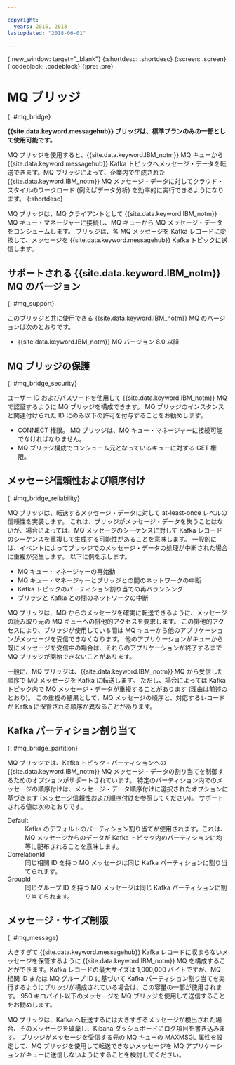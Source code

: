 ```yaml
---

copyright:
  years: 2015, 2018
lastupdated: "2018-06-01"

---
```


{:new_window: target="_blank"}
{:shortdesc: .shortdesc}
{:screen: .screen}
{:codeblock: .codeblock}
{:pre: .pre}

# MQ ブリッジ
{: #mq_bridge}

**{{site.data.keyword.messagehub}} ブリッジは、標準プランのみの一部として使用可能です。**
<br/>

MQ ブリッジを使用すると、{{site.data.keyword.IBM_notm}} MQ キューから {{site.data.keyword.messagehub}} Kafka トピックへメッセージ・データを転送できます。MQ ブリッジによって、企業内で生成された {{site.data.keyword.IBM_notm}} MQ メッセージ・データに対してクラウド・スタイルのワークロード (例えばデータ分析) を効率的に実行できるようになります。
 {:shortdesc}

MQ ブリッジは、MQ クライアントとして {{site.data.keyword.IBM_notm}} MQ キュー・マネージャーに接続し、MQ キューから MQ メッセージ・データをコンシュームします。 ブリッジは、各 MQ メッセージを Kafka レコードに変換して、メッセージを {{site.data.keyword.messagehub}} Kafka トピックに送信します。

## サポートされる {{site.data.keyword.IBM_notm}} MQ のバージョン
{: #mq_support}

このブリッジと共に使用できる {{site.data.keyword.IBM_notm}} MQ のバージョンは次のとおりです。

* {{site.data.keyword.IBM_notm}} MQ バージョン 8.0 以降

## MQ ブリッジの保護
{: #mq_bridge_security}

ユーザー ID およびパスワードを使用して {{site.data.keyword.IBM_notm}} MQ で認証するように MQ ブリッジを構成できます。 MQ ブリッジのインスタンスと関連付けられた ID にのみ以下の許可を付与することをお勧めします。

* CONNECT 権限。 MQ ブリッジは、MQ キュー・マネージャーに接続可能でなければなりません。
* MQ ブリッジ構成でコンシューム元となっているキューに対する GET 権限。

## メッセージ信頼性および順序付け
{: #mq_bridge_reliability}

MQ ブリッジは、転送するメッセージ・データに対して at-least-once レベルの信頼性を実装します。 これは、ブリッジがメッセージ・データを失うことはないが、場合によっては、MQ メッセージのシーケンスに対して Kafka レコードのシーケンスを重複して生成する可能性があることを意味します。 一般的には、イベントによってブリッジでのメッセージ・データの処理が中断された場合に重複が発生します。 以下に例を示します。

* MQ キュー・マネージャーの再始動
* MQ キュー・マネージャーとブリッジとの間のネットワークの中断
* Kafka トピックのパーティション割り当ての再バランシング
* ブリッジと Kafka との間のネットワークの中断

MQ ブリッジは、MQ からのメッセージを確実に転送できるように、メッセージの読み取り元の MQ キューへの排他的アクセスを要求します。 この排他的アクセスにより、ブリッジが使用している間は MQ キューから他のアプリケーションがメッセージを受信できなくなります。 他のアプリケーションがキューから既にメッセージを受信中の場合は、それらのアプリケーションが終了するまで MQ ブリッジが開始できないことがあります。

一般に、MQ ブリッジは、{{site.data.keyword.IBM_notm}} MQ から受信した順序で MQ メッセージを Kafka に転送します。 ただし、場合によっては Kafka トピック内で MQ メッセージ・データが重複することがあります (理由は前述のとおり)。 この重複の結果として、MQ メッセージの順序と、対応するレコードが Kafka に保管される順序が異なることがあります。

## Kafka パーティション割り当て
{: #mq_bridge_partition}

MQ ブリッジでは、Kafka トピック・パーティションへの {{site.data.keyword.IBM_notm}} MQ メッセージ・データの割り当てを制御するためのオプションがサポートされています。 特定のパーティション内でのメッセージの順序付けは、メッセージ・データ順序付けに選択されたオプションに基づきます ([メッセージ信頼性および順序付け](#mq_bridge_reliability)を参照してください)。 サポートされる値は次のとおりです。
<dl><dt>Default</dt>
<dd>Kafka のデフォルトのパーティション割り当てが使用されます。これは、MQ メッセージからのデータが Kafka トピック内のパーティションに均等に配布されることを意味します。</dd>
<dt>CorrelationId</dt>
<dd>同じ相関 ID を持つ MQ メッセージは同じ Kafka パーティションに割り当てられます。</dd>
<dt>GroupId</dt>
<dd>同じグループ ID を持つ MQ メッセージは同じ Kafka パーティションに割り当てられます。
</dd>
</dl>

## メッセージ・サイズ制限
{: #mq_message}

大きすぎて {{site.data.keyword.messagehub}} Kafka レコードに収まらないメッセージを保管するように {{site.data.keyword.IBM_notm}} MQ を構成することができます。Kafka レコードの最大サイズは 1,000,000 バイトですが、MQ 相関 ID または MQ グループ ID に基づいて Kafka パーティション割り当てを実行するようにブリッジが構成されている場合は、この容量の一部が使用されます。 950 キロバイト以下のメッセージを MQ ブリッジを使用して送信することをお勧めします。

MQ ブリッジは、Kafka へ転送するには大きすぎるメッセージが検出された場合、そのメッセージを破棄し、Kibana ダッシュボードにログ項目を書き込みます。 ブリッジがメッセージを受信する元の MQ キューの MAXMSGL 属性を設定して、MQ ブリッジを使用して転送できないメッセージを MQ アプリケーションがキューに送信しないようにすることを検討してください。
